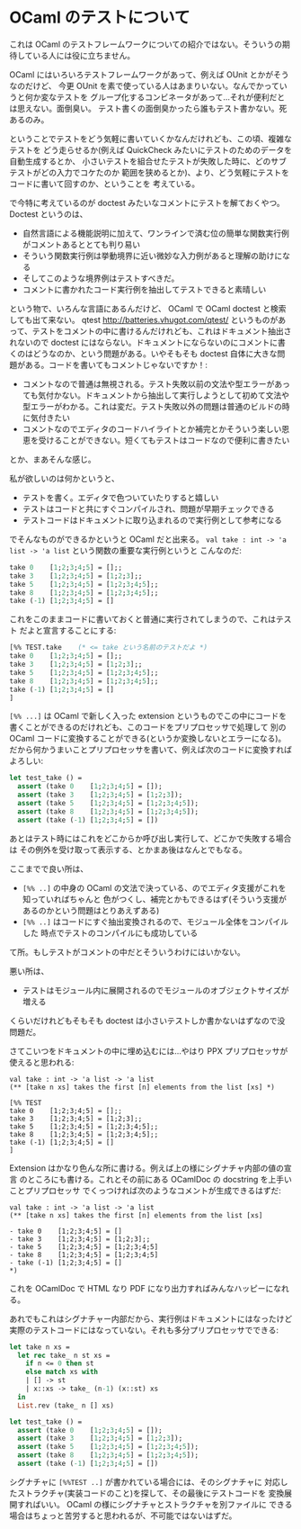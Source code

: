 # OCaml のテストについて

これは OCaml のテストフレームワークについての紹介ではない。そういうの期待している人には役に立ちません。

OCaml にはいろいろテストフレームワークがあって、例えば OUnit とかがそうなのだけど、
今更 OUnit を素で使っている人はあまりいない。なんでかっていうと何か変なテストを
グループ化するコンビネータがあって…それが便利だとは思えない。面倒臭い。
テスト書くの面倒臭かったら誰もテスト書かない。死あるのみ。

ということでテストをどう気軽に書いていくかなんだけれども、この頃、複雑なテストを
どう走らせるか(例えば QuickCheck みたいにテストのためのデータを自動生成するとか、
小さいテストを組合せたテストが失敗した時に、どのサブテストがどの入力でコケたのか
範囲を狭めるとか)、より、どう気軽にテストをコードに書いて回すのか、ということを
考えている。

で今特に考えているのが doctest みたいなコメントにテストを解ておくやつ。
Doctest というのは、

- 自然言語による機能説明に加えて、ワンラインで済む位の簡単な関数実行例がコメントあるととても判り易い
- そういう関数実行例は挙動境界に近い微妙な入力例があると理解の助けになる
- そしてこのような境界例はテストすべきだ。
- コメントに書かれたコード実行例を抽出してテストできると素晴しい

という物で、いろんな言語にあるんだけど、 OCaml で OCaml doctest と検索しても出て来ない。 qtest http://batteries.vhugot.com/qtest/ というものがあって、テストをコメントの中に書けるんだけれども、これはドキュメント抽出されないので doctest にはならない。ドキュメントにならないのにコメントに書くのはどうなのか、という問題がある。いやそもそも doctest 自体に大きな問題がある。コードを書いてもコメントじゃないですか！:

- コメントなので普通は無視される。テスト失敗以前の文法や型エラーがあっても気付かない。ドキュメントから抽出して実行しようとして初めて文法や型エラーがわかる。これは変だ。テスト失敗以外の問題は普通のビルドの時に気付きたい
- コメントなのでエディタのコードハイライトとか補完とかそういう楽しい恩恵を受けることができない。短くてもテストはコードなので便利に書きたい

とか、まあそんな感じ。

私が欲しいのは何かというと、

- テストを書く。エディタで色ついていたりすると嬉しい
- テストはコードと共にすぐコンパイルされ、問題が早期チェックできる
- テストコードはドキュメントに取り込まれるので実行例として参考になる

でそんなものができるかというと OCaml だと出来る。
`val take : int -> 'a list -> 'a list` という関数の重要な実行例というと
こんなのだ:

```ocaml
take 0    [1;2;3;4;5] = [];;
take 3    [1;2;3;4;5] = [1;2;3];;
take 5    [1;2;3;4;5] = [1;2;3;4;5];;
take 8    [1;2;3;4;5] = [1;2;3;4;5];;
take (-1) [1;2;3;4;5] = []
```

これをこのままコードに書いておくと普通に実行されてしまうので、これはテスト
だよと宣言することにする:

```ocaml
[%% TEST.take    (* <= take という名前のテストだよ *)
take 0    [1;2;3;4;5] = [];;
take 3    [1;2;3;4;5] = [1;2;3];;
take 5    [1;2;3;4;5] = [1;2;3;4;5];;
take 8    [1;2;3;4;5] = [1;2;3;4;5];;
take (-1) [1;2;3;4;5] = []
]
```

`[%% ...]` は OCaml で新しく入った extension というものでこの中にコードを
書くことができるのだけれども、このコードをプリプロセッサで処理して
別の OCaml コードに変換することができる(というか変換しないとエラーになる)。
だから何かうまいことプリプロセッサを書いて、例えば次のコードに変換すればよろしい:

```ocaml
let test_take () = 
  assert (take 0    [1;2;3;4;5] = []);
  assert (take 3    [1;2;3;4;5] = [1;2;3]);
  assert (take 5    [1;2;3;4;5] = [1;2;3;4;5]);
  assert (take 8    [1;2;3;4;5] = [1;2;3;4;5]);
  assert (take (-1) [1;2;3;4;5] = [])
```
あとはテスト時にはこれをどこからか呼び出し実行して、どこかで失敗する場合は
その例外を受け取って表示する、とかまあ後はなんとでもなる。

ここまでで良い所は、

- `[%% ..]` の中身の OCaml の文法で決っている、のでエディタ支援がこれを知っていればちゃんと
  色がつくし、補完とかもできるはず(そういう支援があるのかという問題はとりあえずある)
- `[%% ..]` はコードにすぐ抽出変換されるので、モジュール全体をコンパイルした
  時点でテストのコンパイルにも成功している

て所。もしテストがコメントの中だとそういうわけにはいかない。

悪い所は、

- テストはモジュール内に展開されるのでモジュールのオブジェクトサイズが増える

くらいだけれどもそもそも doctest は小さいテストしか書かないはずなので没問題だ。

さてこいつをドキュメントの中に埋め込むには…やはり PPX プリプロセッサが使えると思われる:

```
val take : int -> 'a list -> 'a list
(** [take n xs] takes the first [n] elements from the list [xs] *)

[%% TEST
take 0    [1;2;3;4;5] = [];;
take 3    [1;2;3;4;5] = [1;2;3];;
take 5    [1;2;3;4;5] = [1;2;3;4;5];;
take 8    [1;2;3;4;5] = [1;2;3;4;5];;
take (-1) [1;2;3;4;5] = []
]
```

Extension はかなり色んな所に書ける。例えば上の様にシグナチャ内部の値の宣言
のところにも書ける。これとその前にある OCamlDoc の docstring を上手いことプリプロセッサ
でくっつければ次のようなコメントが生成できるはずだ:

```
val take : int -> 'a list -> 'a list
(** [take n xs] takes the first [n] elements from the list [xs]

- take 0    [1;2;3;4;5] = []
- take 3    [1;2;3;4;5] = [1;2;3];;
- take 5    [1;2;3;4;5] = [1;2;3;4;5]
- take 8    [1;2;3;4;5] = [1;2;3;4;5]
- take (-1) [1;2;3;4;5] = []
*)
```
これを OCamlDoc で HTML なり PDF になり出力すればみんなハッピーになれる。

あれでもこれはシグナチャー内部だから、実行例はドキュメントにはなったけど
実際のテストコードにはなっていない。それも多分プリプロセッサでできる:

```ocaml
let take n xs =
  let rec take_ n st xs =
    if n <= 0 then st
    else match xs with
    | [] -> st
    | x::xs -> take_ (n-1) (x::st) xs
  in
  List.rev (take_ n [] xs)

let test_take () = 
  assert (take 0    [1;2;3;4;5] = []);
  assert (take 3    [1;2;3;4;5] = [1;2;3]);
  assert (take 5    [1;2;3;4;5] = [1;2;3;4;5]);
  assert (take 8    [1;2;3;4;5] = [1;2;3;4;5]);
  assert (take (-1) [1;2;3;4;5] = [])
```

シグナチャに `[%%TEST ..]` が書かれている場合には、そのシグナチャに
対応したストラクチャ(実装コードのこと)を探して、その最後にテストコードを
変換展開すればいい。 OCaml の様にシグナチャとストラクチャを別ファイルに
できる場合はちょっと苦労すると思われるが、不可能ではないはずだ。
